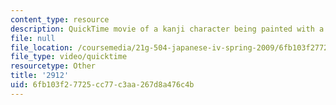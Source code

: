 ```yaml
---
content_type: resource
description: QuickTime movie of a kanji character being painted with a brush.
file: null
file_location: /coursemedia/21g-504-japanese-iv-spring-2009/6fb103f27725cc77c3aa267d8a476c4b_2912.mov
file_type: video/quicktime
resourcetype: Other
title: '2912'
uid: 6fb103f2-7725-cc77-c3aa-267d8a476c4b
---
```

